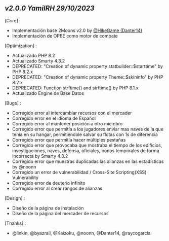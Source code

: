 ## _v2.0.0  YamilRH 29/10/2023_
[Core] :
- Implementación base 2Moons v2.0 by <a href="https://github.com/HikeGame">@HikeGame (Danter14)</a>
- Implementación de OPBE como motor de combate

[Optimization] :
- Actualizado PHP 8.2
- Actualizado Smarty 4.3.2
- DEPRECATED: "Creation of dynamic property statbuilder::$starttime" by PHP 8.2.x
- DEPRECATED: "Creation of dynamic property Theme::$skininfo" by PHP 8.2.x
- DEPRECATED: Function strftime() and strftime() by PHP 8.1.x
- Actualizado Engine de Base Datos

[Bugs] :
- Corregido error al intercambiar recursos con el mercader
- Corregido error en el idioma de Español
- Corregido error al mantener posición a otro miembro
- Corregido error que permitía a los jugadores enviar mas naves de la que tenia en su hangar, permitiéndole salvar su flotas con 1s de diferencia
- Corregido error que permitía hacer múltiples pestañas
- Corregido error que provocaba que mostraba el tiempo de los edificios, investigaciones, naves, defensa, oficiales, bonos temporales de forma incorrecta by Smarty 4.3.2
- Corregido error que muestras duplicadas las alianzas en las estadísticas by @noonn
- Corregido un error de vulnerabilidad / Cross-Site Scripting(XSS) Vulnerability
- Corregido error de deuterio infinito
- Corregido error al crear rangos de alianzas

[Design] :
- Diseño de la página de instalación
- Diseño de la página del mercader de recursos

[Thanks] :
- @linkin, @byazrail, @Kaizoku, @noonn, @Danter14, @raycogarcia